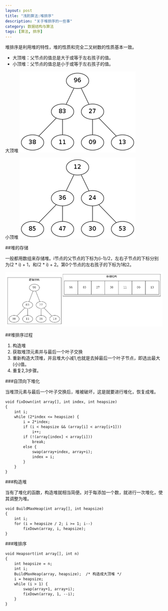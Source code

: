 ```yaml
---
layout: post
title: "浅酌算法:堆排序"
description: "关于堆排序的一些事"
category: 数据结构与算法
tags: [算法, 排序]
---
```


堆排序是利用堆的特性，堆的性质和完全二叉树数的性质基本一致。

* 大顶堆：父节点的值总是大于或等于左右孩子的值。
* 小顶堆：父节点的值总是小于或等于左右孩子的值。

大顶堆
![bigheap](/assets/images/bigheap.png)

小顶堆
![smallheap](/assets/images/smallheap.png)

##堆的存储

一般都用数组来存储堆。i节点的父节点的下标为(i-1)/2，左右子节点的下标分别为(2 \* i) + 1，和(2 \* i) + 2。第0个节点的左右孩子的下标为1和2。

![heap](/assets/images/heap.png)

##堆排序过程

1. 构造堆
2. 获取堆顶元素并与最后一个叶子交换
3. 重新构造大顶堆，并且堆大小减1,也就是去掉最后一个叶子节点，即选出最大(小)值。
4. 重复2,3步骤。

###自顶向下堆化

当堆顶元素与最后一个叶子交换后，堆被破坏，这是就要进行堆化，恢复成堆。

    void fixDown(int array[], int index, int heapsize)
    {
        int i;
        while (2*index <= heapsize) {
            i = 2*index;
            if (i < heapsize && (array[i] < array[i+1]))
                i++;
            if (!(array[index] < array[i]))
                break;
            else {
                swap(array+index, array+i);
                index = i;
            }
        }
    }

###构造堆

当有了堆化的函数，构造堆就相当简便。对于每添加一个数，就进行一次堆化，使其调整为堆。

    void BuildMaxHeap(int array[], int heapsize)
    {
        int i;
        for (i = heapsize / 2; i >= 1; i--)
            fixDown(array, i, heapsize);
    }

###堆排序

    void Heapsort(int array[], int n)
    {
        int heapsize = n;
        int i;
        BuildMaxHeap(array, heapsize);  /* 构造成大顶堆 */
        i = heapsize;
        while (i > 1) {
            swap(array+1, array+i);
            fixDown(array, 1, --i);
        }
    }
